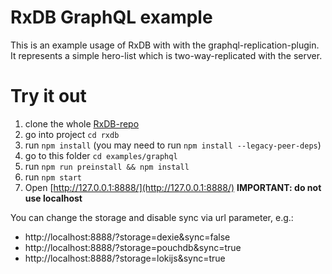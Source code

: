 # RxDB GraphQL example

This is an example usage of RxDB with with the graphql-replication-plugin.
It represents a simple hero-list which is two-way-replicated with the server.

# Try it out
1. clone the whole [RxDB-repo](https://github.com/pubkey/rxdb)
2. go into project `cd rxdb`
3. run `npm install`  (you may need to run `npm install --legacy-peer-deps`)
4. go to this folder `cd examples/graphql`
5. run `npm run preinstall && npm install`
6. run `npm start`
7. Open [http://127.0.0.1:8888/](http://127.0.0.1:8888/) **IMPORTANT: do not use localhost**



You can change the storage and disable sync via url parameter, e.g.: 

- http://localhost:8888/?storage=dexie&sync=false
- http://localhost:8888/?storage=pouchdb&sync=true
- http://localhost:8888/?storage=lokijs&sync=true
